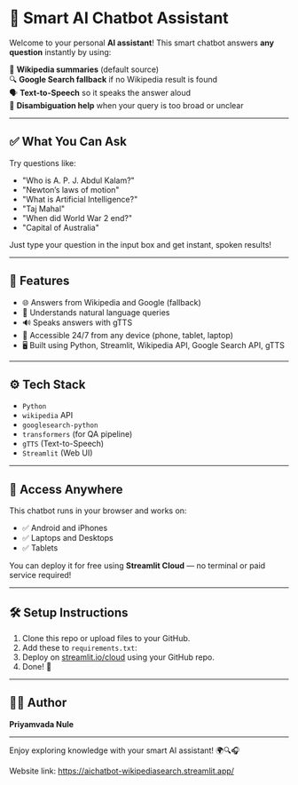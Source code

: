 # 🤖 Smart AI Chatbot Assistant

Welcome to your personal **AI assistant**! This smart chatbot answers **any question** instantly by using:

📘 **Wikipedia summaries** (default source)  
🔍 **Google Search fallback** if no Wikipedia result is found  
🗣️ **Text-to-Speech** so it speaks the answer aloud  
🤔 **Disambiguation help** when your query is too broad or unclear  

---

## ✅ What You Can Ask

Try questions like:

- "Who is A. P. J. Abdul Kalam?"
- "Newton’s laws of motion"
- "What is Artificial Intelligence?"
- "Taj Mahal"
- "When did World War 2 end?"
- "Capital of Australia"

Just type your question in the input box and get instant, spoken results!

---

## 🚀 Features

- 🌐 Answers from Wikipedia and Google (fallback)
- 🧠 Understands natural language queries
- 🔊 Speaks answers with gTTS
- 📱 Accessible 24/7 from any device (phone, tablet, laptop)
- 🖥️ Built using Python, Streamlit, Wikipedia API, Google Search API, gTTS

---

## ⚙️ Tech Stack

- `Python`
- `wikipedia` API
- `googlesearch-python`
- `transformers` (for QA pipeline)
- `gTTS` (Text-to-Speech)
- `Streamlit` (Web UI)

---

## 📱 Access Anywhere

This chatbot runs in your browser and works on:

- ✅ Android and iPhones
- ✅ Laptops and Desktops
- ✅ Tablets

You can deploy it for free using **Streamlit Cloud** — no terminal or paid service required!

---

## 🛠️ Setup Instructions

1. Clone this repo or upload files to your GitHub.
2. Add these to `requirements.txt`:
3. Deploy on [streamlit.io/cloud](https://streamlit.io/cloud) using your GitHub repo.
4. Done! 🎉

---

## 👨‍💻 Author

**Priyamvada Nule**  

---

Enjoy exploring knowledge with your smart AI assistant! 🌍🔍🎧

Website link: https://aichatbot-wikipediasearch.streamlit.app/

